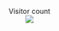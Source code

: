 <p align="center">    Visitor count<br>   <img src="https://profile-counter.glitch.me/TGWA0/count.svg" /> </p>
